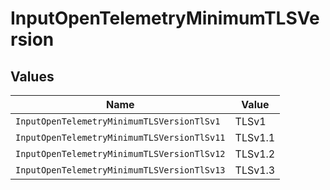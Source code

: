 # InputOpenTelemetryMinimumTLSVersion


## Values

| Name                                        | Value                                       |
| ------------------------------------------- | ------------------------------------------- |
| `InputOpenTelemetryMinimumTLSVersionTlSv1`  | TLSv1                                       |
| `InputOpenTelemetryMinimumTLSVersionTlSv11` | TLSv1.1                                     |
| `InputOpenTelemetryMinimumTLSVersionTlSv12` | TLSv1.2                                     |
| `InputOpenTelemetryMinimumTLSVersionTlSv13` | TLSv1.3                                     |
